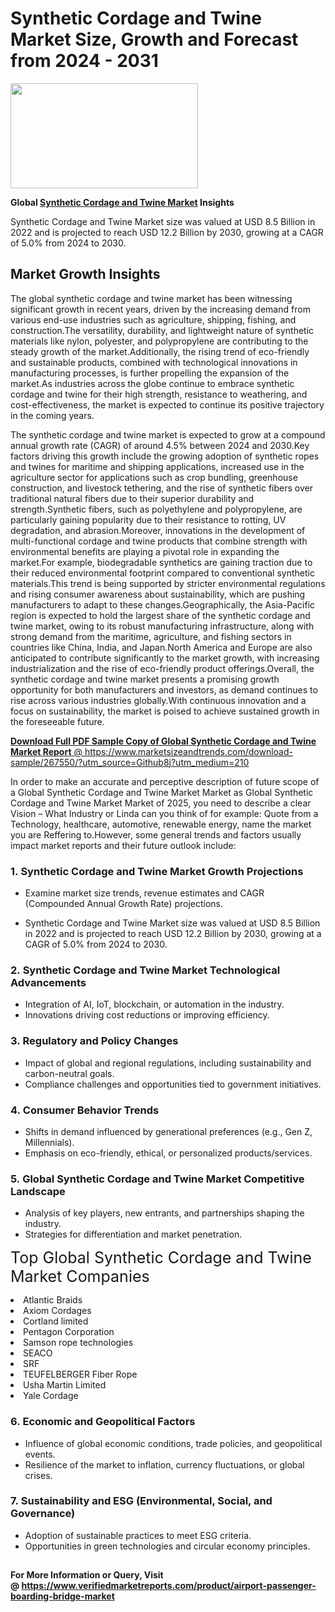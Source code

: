 <H1>Synthetic Cordage and Twine Market Size, Growth and Forecast from 2024 - 2031</H1><img class="aligncenter size-medium wp-image-584254" src="https://thirdeyenews.in/wp-content/uploads/2024/09/Global-Market-Research-300x168.jpeg" alt="" width="300" height="168" /><p><strong>Global&nbsp;<a href="https://www.marketsizeandtrends.com/download-sample/267550/?utm_source=Github8j?utm_medium=210">Synthetic Cordage and Twine Market</a> Insights</strong></p><p>Synthetic Cordage and Twine Market size was valued at USD 8.5 Billion in 2022 and is projected to reach USD 12.2 Billion by 2030, growing at a CAGR of 5.0% from 2024 to 2030.</p><p><h2>Market Growth Insights</h2> The global synthetic cordage and twine market has been witnessing significant growth in recent years, driven by the increasing demand from various end-use industries such as agriculture, shipping, fishing, and construction.The versatility, durability, and lightweight nature of synthetic materials like nylon, polyester, and polypropylene are contributing to the steady growth of the market.Additionally, the rising trend of eco-friendly and sustainable products, combined with technological innovations in manufacturing processes, is further propelling the expansion of the market.As industries across the globe continue to embrace synthetic cordage and twine for their high strength, resistance to weathering, and cost-effectiveness, the market is expected to continue its positive trajectory in the coming years.<a href="#"></a> <p>The synthetic cordage and twine market is expected to grow at a compound annual growth rate (CAGR) of around 4.5% between 2024 and 2030.Key factors driving this growth include the growing adoption of synthetic ropes and twines for maritime and shipping applications, increased use in the agriculture sector for applications such as crop bundling, greenhouse construction, and livestock tethering, and the rise of synthetic fibers over traditional natural fibers due to their superior durability and strength.Synthetic fibers, such as polyethylene and polypropylene, are particularly gaining popularity due to their resistance to rotting, UV degradation, and abrasion.Moreover, innovations in the development of multi-functional cordage and twine products that combine strength with environmental benefits are playing a pivotal role in expanding the market.For example, biodegradable synthetics are gaining traction due to their reduced environmental footprint compared to conventional synthetic materials.This trend is being supported by stricter environmental regulations and rising consumer awareness about sustainability, which are pushing manufacturers to adapt to these changes.Geographically, the Asia-Pacific region is expected to hold the largest share of the synthetic cordage and twine market, owing to its robust manufacturing infrastructure, along with strong demand from the maritime, agriculture, and fishing sectors in countries like China, India, and Japan.North America and Europe are also anticipated to contribute significantly to the market growth, with increasing industrialization and the rise of eco-friendly product offerings.Overall, the synthetic cordage and twine market presents a promising growth opportunity for both manufacturers and investors, as demand continues to rise across various industries globally.With continuous innovation and a focus on sustainability, the market is poised to achieve sustained growth in the foreseeable future.<a href="#"></p><p><span class=""><strong>Download Full PDF Sample Copy of Global Synthetic Cordage and Twine Market Report</strong> @ <a href="https://www.marketsizeandtrends.com/download-sample/267550/?utm_source=Github8j?utm_medium=210" target="_blank">https://www.marketsizeandtrends.com/download-sample/267550/?utm_source=Github8j?utm_medium=210</a></span></p><p>In order to make an accurate and perceptive description of future scope of a Global&nbsp;Synthetic Cordage and Twine Market Market as Global&nbsp;Synthetic Cordage and Twine Market Market of 2025, you need to describe a clear Vision &ndash; What Industry or Linda can you think of for example: Quote from a Technology, healthcare, automotive, renewable energy, name the market you are Reffering to.However, some general trends and factors usually impact market reports and their future outlook include:</p><h3>1.&nbsp;<strong>Synthetic Cordage and Twine Market Growth Projections</strong></h3><ul><li>Examine market size trends, revenue estimates and CAGR (Compounded Annual Growth Rate) projections.</li><li><p>Synthetic Cordage and Twine Market size was valued at USD 8.5 Billion in 2022 and is projected to reach USD 12.2 Billion by 2030, growing at a CAGR of 5.0% from 2024 to 2030.</p></li></ul><h3>2.&nbsp;<strong>Synthetic Cordage and Twine Market Technological Advancements</strong></h3><ul><li>Integration of AI, IoT, blockchain, or automation in the industry.</li><li>Innovations driving cost reductions or improving efficiency.</li></ul><h3>3.&nbsp;<strong>Regulatory and Policy Changes</strong></h3><ul><li>Impact of global and regional regulations, including sustainability and carbon-neutral goals.</li><li>Compliance challenges and opportunities tied to government initiatives.</li></ul><h3>4.&nbsp;<strong>Consumer Behavior Trends</strong></h3><ul><li>Shifts in demand influenced by generational preferences (e.g., Gen Z, Millennials).</li><li>Emphasis on eco-friendly, ethical, or personalized products/services.</li></ul><h3>5.&nbsp;<strong>Global Synthetic Cordage and Twine Market Competitive Landscape</strong></h3><ul><li>Analysis of key players, new entrants, and partnerships shaping the industry.</li><li>Strategies for differentiation and market penetration.</li></ul><p data-pm-slice="1 1 []"><span style="color: inherit; font-family: inherit; font-size: 25px;">Top Global Synthetic Cordage and Twine Market Companies</span></p><div class="" data-test-id=""><p><li>Atlantic Braids</li><li> Axiom Cordages</li><li> Cortland limited</li><li> Pentagon Corporation</li><li> Samson rope technologies</li><li> SEACO</li><li> SRF</li><li> TEUFELBERGER Fiber Rope</li><li> Usha Martin Limited</li><li> Yale Cordage</li></p></div><h3>6.&nbsp;<strong>Economic and Geopolitical Factors</strong></h3><ul><li>Influence of global economic conditions, trade policies, and geopolitical events.</li><li>Resilience of the market to inflation, currency fluctuations, or global crises.</li></ul><h3>7.&nbsp;<strong>Sustainability and ESG (Environmental, Social, and Governance)</strong></h3><ul><li>Adoption of sustainable practices to meet ESG criteria.</li><li>Opportunities in green technologies and circular economy principles.</li></ul><h2><strong style="font-size: 14px;">For More Information or Query, Visit @&nbsp;</strong><a style="background-color: #ffffff; font-size: 14px;" href="https://www.marketsizeandtrends.com/report/synthetic-cordage-and-twine-market/" target="_blank">https://www.verifiedmarketreports.com/product/airport-passenger-boarding-bridge-market</a></h2>
